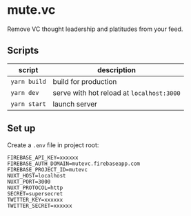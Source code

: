# mute.vc

Remove VC thought leadership and platitudes from your feed. 

## Scripts

| script       | description                               |
| ------------ | ------------------------------------------|
| `yarn build` | build for production                      |
| `yarn dev`   | serve with hot reload at `localhost:3000` |
| `yarn start` | launch server                             |

## Set up

Create a `.env` file in project root:

```
FIREBASE_API_KEY=xxxxxx
FIREBASE_AUTH_DOMAIN=mutevc.firebaseapp.com
FIREBASE_PROJECT_ID=mutevc
NUXT_HOST=localhost
NUXT_PORT=3000
NUXT_PROTOCOL=http
SECRET=supersecret
TWITTER_KEY=xxxxxx
TWITTER_SECRET=xxxxxx
```